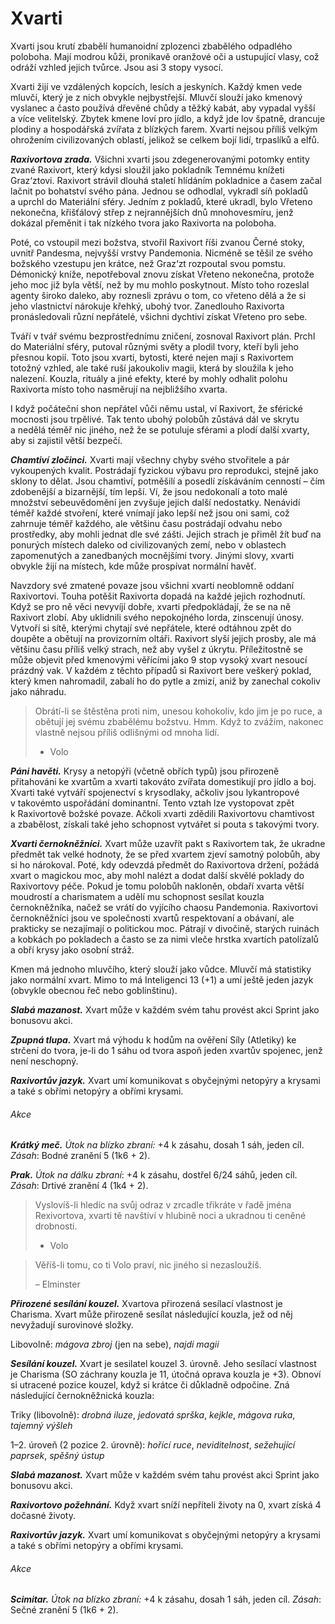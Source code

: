 # Xvarti

Xvarti jsou krutí zbabělí humanoidní zplozenci zbabělého odpadlého poloboha. Mají modrou kůži, pronikavě oranžové oči a ustupující vlasy, což odráží vzhled jejich tvůrce. Jsou asi 3 stopy vysocí.

Xvarti žijí ve vzdálených kopcích, lesích a jeskyních. Každý kmen vede mluvčí, který je z nich obvykle nejbystřejší. Mluvčí slouží jako kmenový vyslanec a často používá dřevěné chůdy a těžký kabát, aby vypadal vyšší a více velitelský. Zbytek kmene loví pro jídlo, a když jde lov špatně, drancuje plodiny a hospodářská zvířata z blízkých farem. Xvarti nejsou příliš velkým ohrožením civilizovaných oblastí, jelikož se celkem bojí lidí, trpaslíků a elfů.

***Raxivortova zrada.*** Všichni xvarti jsou zdegenerovanými potomky entity zvané Raxivort, který kdysi sloužil jako pokladník Temnému knížeti Graz‘ztovi. Raxivort strávil dlouhá staletí hlídáním pokladnice a časem začal lačnit po bohatství svého pána. Jednou se odhodlal, vykradl síň pokladů a uprchl do Materiální sféry. Jedním z pokladů, které ukradl, bylo Vřeteno nekonečna, křišťálový střep z nejrannějších dnů mnohovesmíru, jenž dokázal přeměnit i tak nízkého tvora jako Raxivorta na poloboha.

Poté, co vstoupil mezi božstva, stvořil Raxivort říši zvanou Černé stoky, uvnitř Pandesma, nejvyšší vrstvy Pandemonia. Nicméně se těšil ze svého božského vzestupu jen krátce, než Graz‘zt rozpoutal svou pomstu. Démonický kníže, nepotřeboval znovu získat Vřeteno nekonečna, protože jeho moc již byla větší, než by mu mohlo poskytnout. Místo toho rozeslal agenty široko daleko, aby roznesli zprávu o tom, co vřeteno dělá a že si jeho vlastnictví nárokuje křehký, ubohý tvor. Zanedlouho Raxivorta pronásledovali různí nepřátelé, všichni dychtiví získat Vřeteno pro sebe.

Tváří v tvář svému bezprostřednímu zničení, zosnoval Raxivort plán. Prchl do Materiální sféry, putoval různými světy a plodil tvory, kteří byli jeho přesnou kopií. Toto jsou xvarti, bytosti, které nejen mají s Raxivortem totožný vzhled, ale také ruší jakoukoliv magii, která by sloužila k jeho nalezení. Kouzla, rituály a jiné efekty, které by mohly odhalit polohu Raxivorta místo toho nasměrují na nejbližšího xvarta.

I když počáteční shon nepřátel vůči němu ustal, ví Raxivort, že sférické mocnosti jsou trpělivé. Tak tento ubohý polobůh zůstává dál ve skrytu a nedělá téměř nic jiného, než že se potuluje sférami a plodí další xvarty, aby si zajistil větší bezpečí.

***Chamtiví zločinci.*** Xvarti mají všechny chyby svého stvořitele a pár vykoupených kvalit. Postrádají fyzickou výbavu pro reprodukci, stejně jako sklony to dělat. Jsou chamtiví, potměšilí a posedlí získáváním cenností – čím zdobenější a bizarnější, tím lepší. Ví, že jsou nedokonalí a toto malé množství sebeuvědomění jen zvyšuje jejich další nedostatky. Nenávidí téměř každé stvoření, které vnímají jako lepší než jsou oni sami, což zahrnuje téměř každého, ale většinu času postrádají odvahu nebo prostředky, aby mohli jednat dle své zášti. Jejich strach je přiměl žít buď na ponurých místech daleko od civilizovaných zemí, nebo v oblastech zapomenutých a zanedbaných mocnějšími tvory. Jinými slovy, xvarti obvykle žijí na místech, kde může prospívat normální havěť.

Navzdory své zmatené povaze jsou všichni xvarti neoblomně oddaní Raxivortovi. Touha potěšit Raxivorta dopadá na každé jejich rozhodnutí. Když se pro ně věci nevyvíjí dobře, xvarti předpokládají, že se na ně Raxivort zlobí. Aby uklidnili svého nepokojného lorda, zinscenují únosy. Vytvoří si sítě, kterými chytají své nepřátele, které odtáhnou zpět do doupěte a obětují na provizorním oltáři. Raxivort slyší jejich prosby, ale má většinu času příliš velký strach, než aby vyšel z úkrytu. Příležitostně se může objevit před kmenovými věřícími jako 9 stop vysoký xvart nesoucí prázdný vak. V každém z těchto případů si Raxivort bere veškerý poklad, který kmen nahromadil, zabalí ho do pytle a zmizí, aniž by zanechal cokoliv jako náhradu.

> Obrátí-li se štěstěna proti nim, unesou
> kohokoliv, kdo jim je po ruce, a obětují jej
> svému zbabělému božstvu. Hmm. Když
> to zvážím, nakonec vlastně nejsou příliš
> odlišnými od mnoha lidí.
> 
> - Volo

***Páni havěti.*** Krysy a netopýři (včetně obřích typů) jsou přirozeně přitahováni ke xvartům a xvarti takováto zvířata domestikují pro jídlo a boj. Xvarti také vytváří spojenectví s krysodlaky, ačkoliv jsou lykantropové v takovémto uspořádání dominantní. Tento vztah lze vystopovat zpět k Raxivortově božské povaze. Ačkoli xvarti zdědili Raxivortovu chamtivost a zbabělost, získali také jeho schopnost vytvářet si pouta s takovými tvory.

***Xvarti černokněžníci.*** Xvart může uzavřít pakt s Raxivortem tak, že ukradne předmět tak velké hodnoty, že se před xvartem zjeví samotný polobůh, aby si ho nárokoval. Poté, kdy odevzdá předmět do Raxivortova držení, požádá xvart o magickou moc, aby mohl nalézt a dodat další skvělé poklady do Raxivortovy péče. Pokud je tomu polobůh nakloněn, obdaří xvarta větší moudrostí a charismatem a udělí mu schopnost sesílat kouzla černokněžníka, načež se vrátí do vyjícího chaosu Pandemonia. Raxivortovi černokněžníci jsou ve společnosti xvartů respektovaní a obávaní, ale prakticky se nezajímají o politickou moc. Pátrají v divočině, starých ruinách a kobkách po pokladech a často se za nimi vleče hrstka xvartích patolízalů a obří krysy jako osobní stráž.


<Card header="Mluvčí xvartů.">

Kmen má jednoho mluvčího, který slouží jako vůdce. Mluvčí má statistiky jako normální xvart. Mimo to má Inteligenci 13 (+1) a umí ještě jeden jazyk (obvykle obecnou řeč nebo goblinštinu).

</Card>



<Monster 
    title="Xvart"
    subtitle="Malý humanoid (xvart), chaotické zlo"
    armor-class="13 (kožená zbroj)"
    hit-points="7 (2k6)"
    speed="6 sáhů"
    str="8 (–1)"
    dex="14 (+2)"
    con="10 (+0)"
    int="8 (–1)"
    wis="7 (–2)"
    cha="7 (–2)"
    saving-thros=""
    skills="Nenápadnost +4"
    damage-vulnerabilities=""
    damage-resistance=""
    damage-immunities=""
    condition-immunities=""
    senses="vidění ve mě 6 sáhů, pasivní Vnímání 8"
    languages="démonština"
    challenge="1/8 (25 ZK)"
    >

***Slabá mazanost.*** Xvart může v každém svém tahu provést akci Sprint jako bonusovu akci.

***Zpupná tlupa.*** Xvart má výhodu k hodům na ověření Síly (Atletiky) ke strčení do tvora, je-li do 1 sáhu od tvora aspoň jeden xvartův spojenec, jenž není neschopný.

***Raxivortův jazyk.*** Xvart umí komunikovat s obyčejnými netopýry a krysami a také s obřími netopýry a obřími krysami.
    
###### Akce

***Krátký meč.*** *Útok na blízko zbraní:* +4 k zásahu, dosah 1 sáh, jeden cíl. *Zásah*: Bodné zranění 5 (1k6 + 2).

***Prak.*** *Útok na dálku zbraní*: +4 k zásahu, dostřel 6/24 sáhů, jeden cíl. *Zásah*: Drtivé zranění 4 (1k4 + 2).
    
</Monster>


> Vyslovíš-li hledíc na svůj odraz
> v zrcadle třikráte v řadě jména
> Rexivortova, xvarti tě navštíví v hlubině
> noci a ukradnou ti ceněné drobnosti.
> 
> - Volo


> Věříš-li tomu, co ti Volo praví, nic
> jiného si nezasloužíš.
> 
> – Elminster



<Monster 
    title="Xvartí Raxivortův černokněžník"
    subtitle="Malý humanoid (xvart), chaotické zlo"
    armor-class="12 (15 s mágovou zbrojí)"
    hit-points="22 (5k6 + 5)"
    speed="6 sáhů"
    str="8 (–1)"
    dex="14 (+2)"
    con="12 (+1)"
    int="8 (–1)"
    wis="11 (+0)"
    cha="12 (+1)"
    saving-thros=""
    skills="Nenápadnost +3"
    damage-vulnerabilities=""
    damage-resistance=""
    damage-immunities=""
    condition-immunities=""
    senses="vidění ve mě 6 sáhů, pasivní Vnímání 10"
    languages="démonština"
    challenge="1 (200 ZK)"
    >

***Přirozené sesílání kouzel.*** Xvartova přirozená sesílací vlastnost je Charisma. Xvart může přirozeně sesílat následující kouzla, jež od něj nevyžadují surovinové složky.

Libovolně: *mágova zbroj* (jen na sebe), *najdi magii*

***Sesílání kouzel.*** Xvart je sesilatel kouzel 3. úrovně. Jeho sesílací vlastnost je Charisma (SO záchrany kouzla je 11, útočná oprava kouzla je +3). Obnoví si utracené pozice kouzel, když si krátce či důkladně odpočine. Zná následující černokněžnická kouzla:

Triky (libovolně): *drobná iluze*, *jedovatá sprška*, *kejkle*, *mágova ruka*, *tajemný výšleh*

1–2. úroveň (2 pozice 2. úrovně): *hořící ruce*, *neviditelnost*, *sežehující paprsek*, *spěšný ústup*

***Slabá mazanost.*** Xvart může v každém svém tahu provést akci Sprint jako bonusovu akci.

***Raxivortovo požehnání.*** Když xvart sníží nepříteli životy na 0, xvart získá 4 dočasné životy.

***Raxivortův jazyk.*** Xvart umí komunikovat s obyčejnými netopýry a krysami a také s obřími netopýry a obřími krysami.
    
###### Akce

***Scimitar.*** *Útok na blízko zbraní:* +4 k zásahu, dosah 1 sáh, jeden cíl. *Zásah*: Sečné zranění 5 (1k6 + 2).
    
</Monster>


